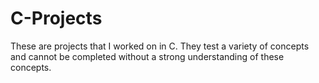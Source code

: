 # C-Projects
These are projects that I worked on in C. They test a variety of concepts and cannot be completed without a strong understanding of these concepts. 
